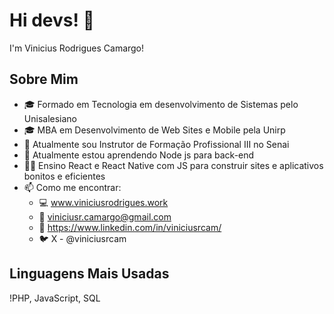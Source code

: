 # Hi devs! 👋

I'm Vinicius Rodrigues Camargo!

## Sobre Mim
- 🎓 Formado em Tecnologia em desenvolvimento de Sistemas pelo Unisalesiano
- 🎓 MBA em Desenvolvimento de Web Sites e Mobile pela Unirp
- 💼 Atualmente sou Instrutor de Formação Profissional III no Senai
- 🌱 Atualmente estou aprendendo Node js para back-end
- 👨‍🏫 Ensino React e React Native com JS para construir sites e aplicativos bonitos e eficientes
- 📫 Como me encontrar: 
  - :computer: www.viniciusrodrigues.work
  - :email: viniciusr.camargo@gmail.com
  - :office: https://www.linkedin.com/in/viniciusrcam/
  - :bird: X - @viniciusrcam
  

## Linguagens Mais Usadas
!PHP, JavaScript, SQL
